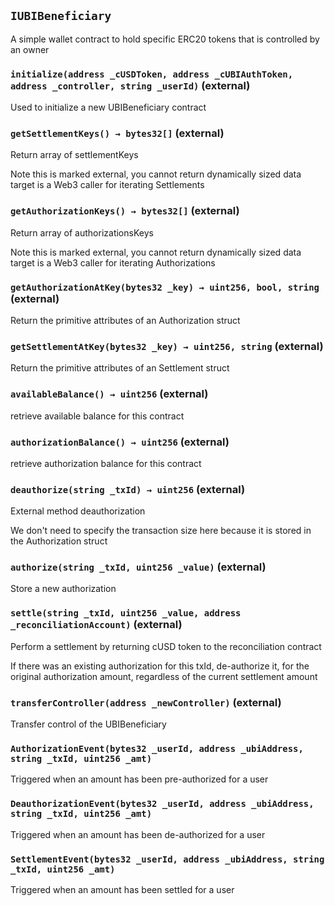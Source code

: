 ## `IUBIBeneficiary`



A simple wallet contract to hold specific ERC20 tokens that is controlled by an owner




### `initialize(address _cUSDToken, address _cUBIAuthToken, address _controller, string _userId)` (external)

Used to initialize a new UBIBeneficiary contract





### `getSettlementKeys() → bytes32[]` (external)

Return array of settlementKeys



Note this is marked external, you cannot return dynamically sized data target is a Web3 caller for iterating Settlements


### `getAuthorizationKeys() → bytes32[]` (external)

Return array of authorizationsKeys



Note this is marked external, you cannot return dynamically sized data target is a Web3 caller for iterating Authorizations


### `getAuthorizationAtKey(bytes32 _key) → uint256, bool, string` (external)

Return the primitive attributes of an Authorization struct





### `getSettlementAtKey(bytes32 _key) → uint256, string` (external)

Return the primitive attributes of an Settlement struct





### `availableBalance() → uint256` (external)

retrieve available balance for this contract





### `authorizationBalance() → uint256` (external)

retrieve authorization balance for this contract





### `deauthorize(string _txId) → uint256` (external)

External method deauthorization



We don't need to specify the transaction size here because it is stored in the Authorization struct


### `authorize(string _txId, uint256 _value)` (external)

Store a new authorization 





### `settle(string _txId, uint256 _value, address _reconciliationAccount)` (external)

Perform a settlement by returning cUSD token to the reconciliation contract



If there was an existing authorization for this txId, de-authorize it, for the original authorization amount, regardless of the current settlement amount


### `transferController(address _newController)` (external)

Transfer control of the UBIBeneficiary






### `AuthorizationEvent(bytes32 _userId, address _ubiAddress, string _txId, uint256 _amt)`

Triggered when an amount has been pre-authorized for a user





### `DeauthorizationEvent(bytes32 _userId, address _ubiAddress, string _txId, uint256 _amt)`

Triggered when an amount has been de-authorized for a user





### `SettlementEvent(bytes32 _userId, address _ubiAddress, string _txId, uint256 _amt)`

Triggered when an amount has been settled for a user





